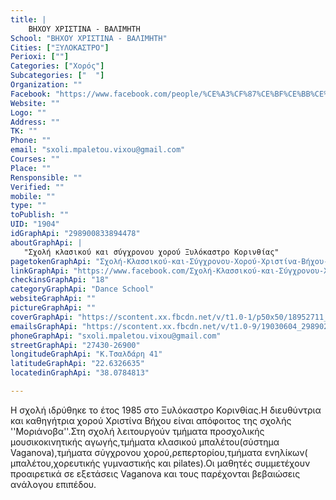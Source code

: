 ```yaml
---
title: |
    ΒΗΧΟΥ ΧΡΙΣΤΙΝΑ - ΒΑΛΙΜΗΤΗ
School: "ΒΗΧΟΥ ΧΡΙΣΤΙΝΑ - ΒΑΛΙΜΗΤΗ"
Cities: ["ΞΥΛΟΚΑΣΤΡΟ"]
Perioxi: [""]
Categories: ["Χορός"]
Subcategories: ["  "]
Organization: ""
Facebook: "https://www.facebook.com/people/%CE%A3%CF%87%CE%BF%CE%BB%CE%B7-%CF%87%CE%BF%CF%81%CE%BF%CF%85-%CE%A7%CF%81%CF%85%CF%83%CE%BF%CF%85%CE%BB%CE%B1-%CE%9A%CE%BF%CF%85%CE%BD%CE%B9%CE%B1%CE%BA%CE%B7/100008465884621"
Website: ""
Logo: ""
Address: ""
TK: ""
Phone: ""
email: "sxoli.mpaletou.vixou@gmail.com"
Courses: ""
Place: ""
Rensponsible: ""
Verified: ""
mobile: ""
type: ""
toPublish: ""
UID: "1904"
idGraphApi: "298900833894478"
aboutGraphApi: | 
   "Σχολή κλασικού και σύγχρονου χορού Ξυλόκαστρο Κορινθίας"
pagetokenGraphApi: "Σχολή-Κλασσικού-και-Σύγχρονου-Χορού-Χριστίνα-Βήχου-Βαλιμήτη-298900833894478"
linkGraphApi: "https://www.facebook.com/Σχολή-Κλασσικού-και-Σύγχρονου-Χορού-Χριστίνα-Βήχου-Βαλιμήτη-298900833894478/"
checkinsGraphApi: "18"
categoryGraphApi: "Dance School"
websiteGraphApi: ""
pictureGraphApi: ""
coverGraphApi: "https://scontent.xx.fbcdn.net/v/t1.0-1/p50x50/18952711_298903487227546_5161828115351775284_n.jpg?oh=fede9af4a912152d5fa0f61f28b789b4&amp;oe=5B3E7FC3"
emailsGraphApi: "https://scontent.xx.fbcdn.net/v/t1.0-9/19030604_298902293894332_250988878294174664_n.jpg?oh=e1dc28cdebba7590c65032c6b629be37&amp;oe=5B07B87E"
phoneGraphApi: "sxoli.mpaletou.vixou@gmail.com"
streetGraphApi: "27430-26900"
longitudeGraphApi: "Κ.Τσαλδάρη 41"
latitudeGraphApi: "22.6326635"
locatedinGraphApi: "38.0784813"

---
```


Η σχολή ιδρύθηκε το έτος 1985 στο Ξυλόκαστρο Κορινθίας.Η διευθύντρια και καθηγήτρια χορού Χριστίνα Βήχου είναι απόφοιτος της σχολής &#39;&#39;Μοριάνοβα&#39;&#39;.Στη σχολή λειτουργούν τμήματα προσχολικής μουσικοκινητικής αγωγής,τμήματα κλασικού μπαλέτου(σύστημα Vaganova),τμήματα σύγχρονου χορού,ρεπερτορίου,τμήματα ενηλίκων( μπαλέτου,χορευτικής γυμναστικής και pilates).Οι μαθητές συμμετέχουν προαιρετικά σε εξετάσεις Vaganova και τους παρέχονται βεβαιώσεις ανάλογου επιπέδου.

